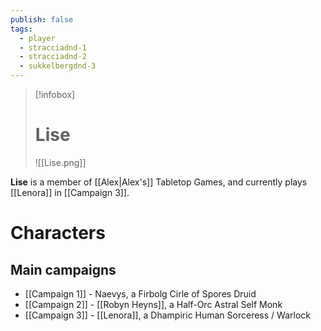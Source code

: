```yaml
---
publish: false
tags:
  - player
  - stracciadnd-1
  - stracciadnd-2
  - sukkelbergdnd-3
---
```

> [!infobox]  
> # Lise
> ![[Lise.png]]  

**Lise** is a member of [[Alex|Alex's]] Tabletop Games, and currently plays [[Lenora]] in [[Campaign 3]].
# Characters
## Main campaigns
- [[Campaign 1]] - Naevys, a Firbolg Cirle of Spores Druid
- [[Campaign 2]] - [[Robyn Heyns]], a Half-Orc Astral Self Monk
- [[Campaign 3]] - [[Lenora]], a Dhampiric Human Sorceress / Warlock